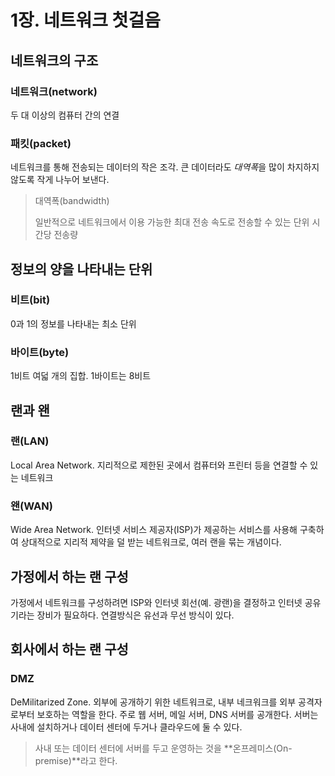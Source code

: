 # 1장. 네트워크 첫걸음

## 네트워크의 구조

### 네트워크(network)

두 대 이상의 컴퓨터 간의 연결

### 패킷(packet)

네트워크를 통해 전송되는 데이터의 작은 조각. 큰 데이터라도 *대역폭*을 많이 차지하지 않도록 작게 나누어 보낸다.

> 대역폭(bandwidth)
>
> 일반적으로 네트워크에서 이용 가능한 최대 전송 속도로 전송할 수 있는 단위 시간당 전송량



## 정보의 양을 나타내는 단위

### 비트(bit)

0과 1의 정보를 나타내는 최소 단위

### 바이트(byte)

1비트 여덟 개의 집합. 1바이트는 8비트



## 랜과 왠

### 랜(LAN)

Local Area Network. 지리적으로 제한된 곳에서 컴퓨터와 프린터 등을 연결할 수 있는 네트워크

### 왠(WAN)

Wide Area Network. 인터넷 서비스 제공자(ISP)가 제공하는 서비스를 사용해 구축하여 상대적으로 지리적 제약을 덜 받는 네트워크로, 여러 랜을 묶는 개념이다.



## 가정에서 하는 랜 구성

가정에서 네트워크를 구성하려면 ISP와 인터넷 회선(예. 광랜)을 결정하고 인터넷 공유기라는 장비가 필요하다. 연결방식은 유선과 무선 방식이 있다.



## 회사에서 하는 랜 구성

### DMZ

DeMilitarized Zone. 외부에 공개하기 위한 네트워크로, 내부 네크워크를 외부 공격자로부터 보호하는 역할을 한다. 주로 웹 서버, 메일 서버, DNS 서버를 공개한다. 서버는 사내에 설치하거나 데이터 센터에 두거나 클라우드에 둘 수 있다.

> 사내 또는 데이터 센터에 서버를 두고 운영하는 것을 **온프레미스(On-premise)**라고 한다.